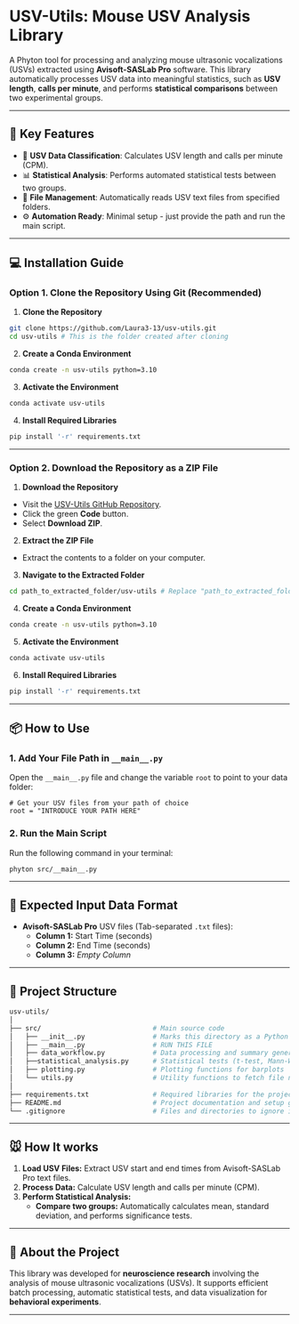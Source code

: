 # USV-Utils: Mouse USV Analysis Library

A Phyton tool for processing and analyzing mouse ultrasonic vocalizations (USVs) extracted using **Avisoft-SASLab Pro** software. This library automatically processes USV data into meaningful statistics, such as **USV length**, **calls per minute**, and performs **statistical comparisons** between two experimental groups.


---


## 🎯 **Key Features**
- 📃 **USV Data Classification**: Calculates USV length and calls per minute (CPM).
- 📊 **Statistical Analysis**: Performs automated statistical tests between two groups.
- 📂 **File Management**: Automatically reads USV text files from specified folders.
- ⚙️ **Automation Ready**: Minimal setup - just provide the path and run the main script.


---


## 💻 **Installation Guide**

### **Option 1. Clone the Repository Using Git (Recommended)**
1. **Clone the Repository**
```bash
git clone https://github.com/Laura3-13/usv-utils.git
cd usv-utils # This is the folder created after cloning
```

2. **Create a Conda Environment**
``` bash
conda create -n usv-utils python=3.10
```

3. **Activate the Environment**
``` bash
conda activate usv-utils
```

4. **Install Required Libraries**
``` bash
pip install '-r' requirements.txt
```

---


### **Option 2. Download the Repository as a ZIP File**
1. **Download the Repository**
- Visit the [USV-Utils GitHub Repository](https://github.com/Laura3-13/usv-utils).
- Click the green **Code** button.
- Select **Download ZIP**.

2. **Extract the ZIP File**
- Extract the contents to a folder on your computer.

3. **Navigate to the Extracted Folder**
```bash
cd path_to_extracted_folder/usv-utils # Replace "path_to_extracted_folder" with your actual folder path
```

4. **Create a Conda Environment**
```bash
conda create -n usv-utils python=3.10
```

5. **Activate the Environment**
```bash
conda activate usv-utils
```

6. **Install Required Libraries**
```bash
pip install '-r' requirements.txt
```


---


## 📦 **How to Use**
### **1. Add Your File Path in `__main__.py`**
Open the `__main__.py` file and change the variable `root` to point to your data folder:
```phyton
# Get your USV files from your path of choice
root = "INTRODUCE YOUR PATH HERE"
```

### **2. Run the Main Script**
Run the following command in your terminal:
```bash
phyton src/__main__.py
```


---


## 📄 **Expected Input Data Format**
- **Avisoft-SASLab Pro** USV files (Tab-separated ``.txt`` files):
    - **Column 1:** Start Time (seconds)
    - **Column 2:** End Time (seconds)
    - **Column 3:** *Empty Column*


---


## 📑 **Project Structure**
```bash
usv-utils/
│
├── src/                            # Main source code
│   ├── __init__.py                 # Marks this directory as a Python package
│   ├── __main__.py                 # RUN THIS FILE
│   ├── data_workflow.py            # Data processing and summary generation
│   ├──statistical_analysis.py      # Statistical tests (t-test, Mann-Whitney, etc.)
│   ├── plotting.py                 # Plotting functions for barplots
│   └── utils.py                    # Utility functions to fetch file names
│
├── requirements.txt                # Required libraries for the project
├── README.md                       # Project documentation and setup guide
└── .gitignore                      # Files and directories to ignore in Git
```


---


## 🐭 **How It works**
1. **Load USV Files:** Extract USV start and end times from Avisoft-SASLab Pro text files.
2. **Process Data:** Calculate USV length and calls per minute (CPM).
3. **Perform Statistical Analysis:**
    - **Compare two groups:** Automatically calculates mean, standard deviation, and performs significance tests.


---


## 🔬 **About the Project**
This library was developed for **neuroscience research** involving the analysis of mouse ultrasonic vocalizations (USVs). It supports efficient batch processing, automatic statistical tests, and data visualization for **behavioral experiments**.


---